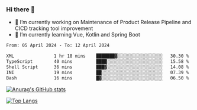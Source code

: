 ### Hi there 👋

- 🔭 I’m currently working on Maintenance of Product Release Pipeline and CICD tracking tool improvement
- 🌱 I’m currently learning Vue, Kotlin and Spring Boot

<!--START_SECTION:waka-->

```txt
From: 05 April 2024 - To: 12 April 2024

XML               1 hr 18 mins    ███████▓░░░░░░░░░░░░░░░░░   30.30 %
TypeScript        40 mins         ████░░░░░░░░░░░░░░░░░░░░░   15.58 %
Shell Script      36 mins         ███▓░░░░░░░░░░░░░░░░░░░░░   14.08 %
INI               19 mins         ██░░░░░░░░░░░░░░░░░░░░░░░   07.39 %
Bash              16 mins         █▓░░░░░░░░░░░░░░░░░░░░░░░   06.50 %
```

<!--END_SECTION:waka-->

[![Anurag's GitHub stats](https://github-readme-stats.vercel.app/api?username=yunhao981&show_icons=true&theme=solarized-dark)](https://github.com/anuraghazra/github-readme-stats)

[![Top Langs](https://github-readme-stats.vercel.app/api/top-langs/?username=yunhao981&theme=solarized-dark&layout=compact)](https://github.com/anuraghazra/github-readme-stats)

<!--
**yunhao981/yunhao981** is a ✨ _special_ ✨ repository because its `README.md` (this file) appears on your GitHub profile.

Here are some ideas to get you started:

- 🔭 I’m currently working on Maintenance of Release Pipeline and CICD tracking tool improvement
- 🌱 I’m currently learning Vue, Kotlin and Spring Boot
- 👯 I’m looking to collaborate on ...
- 🤔 I’m looking for help with ...
- 💬 Ask me about ...
- 📫 How to reach me: ...
- 😄 Pronouns: ...
- ⚡ Fun fact: ...
-->



